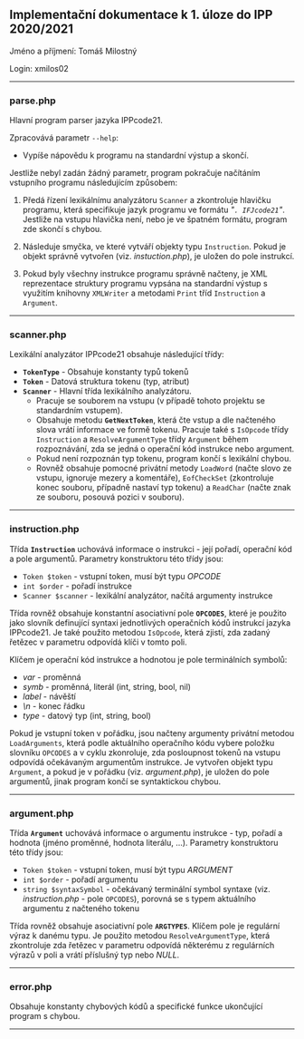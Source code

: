 ## Implementační dokumentace k 1. úloze do IPP 2020/2021
Jméno a příjmení: Tomáš Milostný

Login: xmilos02

---
### parse.php
Hlavní program parser jazyka IPPcode21.

Zpracovává parametr ``--help``:
- Vypíše nápovědu k programu na standardní výstup a skončí.

Jestliže nebyl zadán žádný parametr, program pokračuje načítáním vstupního programu následujícím způsobem:

1. Předá řízení lexikálnímu analyzátoru ``Scanner`` a zkontroluje hlavičku programu, která specifikuje jazyk programu ve formátu *"``. IFJcode21``"*. Jestliže na vstupu hlavička není, nebo je ve špatném formátu, program zde skončí s chybou.

2. Následuje smyčka, ve které vytváří objekty typu ``Instruction``. Pokud je objekt správně vytvořen (viz. *instuction.php*), je uložen do pole instrukcí.

3. Pokud byly všechny instrukce programu správně načteny, je XML reprezentace struktury programu vypsána na standardní výstup s využitím knihovny ``XMLWriter`` a metodami ``Print`` tříd ``Instruction`` a ``Argument``.
---
### scanner.php
Lexikální analyzátor IPPcode21 obsahuje následující třídy:
- **``TokenType``** - Obsahuje konstanty typů tokenů
- **``Token``** - Datová struktura tokenu (typ, atribut)
- **``Scanner``** - Hlavní třída lexikálního analyzátoru.
    - Pracuje se souborem na vstupu (v případě tohoto projektu se standardním vstupem).
    - Obsahuje metodu **``GetNextToken``**, která čte vstup a dle načteného slova vrátí informace ve formě tokenu. Pracuje také s ``IsOpcode`` třídy ``Instruction`` a ``ResolveArgumentType`` třídy ``Argument`` během rozpoznávání, zda se jedná o operační kód instrukce nebo argument.
    - Pokud není rozpoznán typ tokenu, program končí s lexikální chybou.
    - Rovněž obsahuje pomocné privátní metody ``LoadWord`` (načte slovo ze vstupu, ignoruje mezery a komentáře), ``EofCheckSet`` (zkontroluje konec souboru, případně nastaví typ tokenu) a ``ReadChar`` (načte znak ze souboru, posouvá pozici v souboru).
---
### instruction.php
Třída **``Instruction``** uchovává informace o instrukci - její pořadí, operační kód a pole argumentů. Parametry konstruktoru této třídy jsou:
- ``Token $token`` - vstupní token, musí být typu *OPCODE*
- ``int $order`` - pořadí instrukce
- ``Scanner $scanner`` - lexikální analyzátor, načítá argumenty instrukce

Třída rovněž obsahuje konstantní asociativní pole **``OPCODES``**, které je použito jako slovník definující syntaxi jednotlivých operačních kódů instrukcí jazyka IPPcode21. Je také použito metodou ``IsOpcode``, která zjistí, zda zadaný řetězec v parametru odpovídá klíči v tomto poli.

Klíčem je operační kód instrukce a hodnotou je pole terminálních symbolů:
- *var* - proměnná
- *symb* - proměnná, literál (int, string, bool, nil)
- *label* - návěští
- *\n* - konec řádku
- *type* - datový typ (int, string, bool)

Pokud je vstupní token v pořádku, jsou načteny argumenty privátní metodou ``LoadArguments``, která podle aktuálního operačního kódu vybere položku slovníku ``OPCODES`` a v cyklu zkonroluje, zda posloupnost tokenů na vstupu odpovídá očekávaným argumentům instrukce. Je vytvořen objekt typu ``Argument``, a pokud je v pořádku (viz. *argument.php*), je uložen do pole argumentů, jinak program končí se syntaktickou chybou.

---
### argument.php
Třída **``Argument``** uchovává informace o argumentu instrukce - typ, pořadí a hodnota (jméno proměnné, hodnota literálu, ...). Parametry konstruktoru této třídy jsou:
- ``Token $token`` - vstupní token, musí být typu *ARGUMENT*
- ``int $order`` - pořadí argumentu
- ``string $syntaxSymbol`` - očekávaný terminální symbol syntaxe (viz. *instruction.php* - pole ``OPCODES``), porovná se s typem aktuálního argumentu z načteného tokenu

Třída rovněž obsahuje asociativní pole **``ARGTYPES``**. Klíčem pole je regulární výraz k danému typu. Je použito metodou ``ResolveArgumentType``, která zkontroluje zda řetězec v parametru odpovídá některému z regulárních výrazů v poli a vrátí příslušný typ nebo *NULL*.

---
### error.php
Obsahuje konstanty chybových kódů a specifické funkce ukončující program s chybou.

---